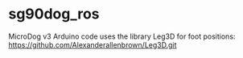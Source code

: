 # sg90dog_ros
MicroDog v3 Arduino code uses the library Leg3D for foot positions: https://github.com/Alexanderallenbrown/Leg3D.git
